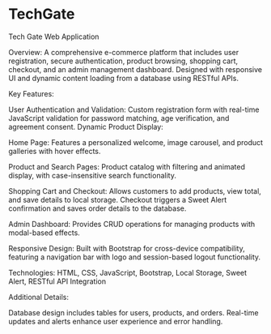# TechGate
Tech Gate Web Application

Overview: A comprehensive e-commerce platform that includes user registration, secure authentication, product browsing, shopping cart, checkout, and an admin management dashboard. Designed with responsive UI and dynamic content loading from a database using RESTful APIs.

Key Features:

User Authentication and Validation: Custom registration form with real-time JavaScript validation for password matching, age verification, and agreement consent.
Dynamic Product Display:

Home Page: Features a personalized welcome, image carousel, and product galleries with hover effects.

Product and Search Pages: Product catalog with filtering and animated display, with case-insensitive search functionality.

Shopping Cart and Checkout:
Allows customers to add products, view total, and save details to local storage. Checkout triggers a Sweet Alert confirmation and saves order details to the database.

Admin Dashboard: Provides CRUD operations for managing products with modal-based effects.

Responsive Design: Built with Bootstrap for cross-device compatibility, featuring a navigation bar with logo and session-based logout functionality.

Technologies: HTML, CSS, JavaScript, Bootstrap, Local Storage, Sweet Alert, RESTful API Integration

Additional Details:

Database design includes tables for users, products, and orders.
Real-time updates and alerts enhance user experience and error handling.
